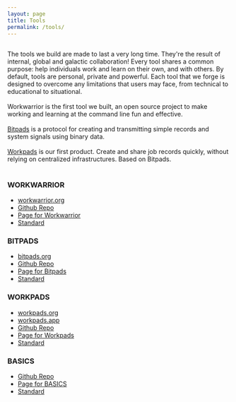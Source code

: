 ```yaml
---
layout: page
title: Tools
permalink: /tools/
---
```


<div class="home-columns">
  <div class="column-left">
<div class="home">
<h2></h2>
 The tools we build are made to last a very long time. They're the result of internal, global and galactic collaboration! Every tool shares a common purpose: help individuals work and learn on their own, and with others. By default, tools are personal, private and powerful. Each tool that we forge is designed to overcome any limitations that users may face, from technical to educational to situational.
 <br><br>
Workwarrior is the first tool we built, an open source project to make working and learning at the command line fun and effective.
 <br><br>
<a href="/bitpads">Bitpads</a> is a protocol for creating and transmitting simple records and system signals using binary data.
 <br><br>
<a href="/workpads">Workpads</a> is our first product. Create and share job records quickly, without relying on centralized infrastructures. Based on Bitpads.
<br><br>
</div>
</div>


 <div class="column-right">
 <h3>WORKWARRIOR</h3>
<ul>
    <li>
      <a href="https://workpads.org">workwarrior.org</a></li>
    <li>
          <a href="https://github.com/babbworks/workwarrior">Github Repo</a></li>
    <li>
      <a href="https://www.babb.tel/workwarrior">Page for Workwarrior</a></li>
    <li>
      <a href="https://workwarrior.babb.tel">Standard</a></li>
</ul>
<h3>BITPADS</h3>
<ul>
    <li>
      <a href="https://bitpads.org">bitpads.org</a></li>
    <li>
          <a href="https://github.com/babbworks/bitpads">Github Repo</a></li>
    <li>
      <a href="https://www.babb.tel/bitpads">Page for Bitpads</a></li>
    <li>
      <a href="https://bitpads.babb.tel">Standard</a></li>
</ul>
<h3>WORKPADS</h3>
<ul>
    <li>
      <a href="https://workpads.org">workpads.org</a></li>
    <li>
      <a href="https://workpads.org">workpads.app</a></li>
    <li>
          <a href="https://github.com/babbworks/workpads.app">Github Repo</a></li>
    <li>
      <a href="https://www.babb.tel/workpads">Page for Workpads</a></li>
      <li>
      <a href="https://workpads.babb.tel">Standard</a></li>
</ul>
<h3>BASICS</h3>
<ul>
    <li>
      <a href="https://github.com/babbworks/basics">Github Repo</a></li>
    <li>
      <a href="https://www.babb.tel/basics">Page for BASICS</a></li>
    <li>
      <a href="https://basics.babb.tel">Standard</a></li>
</ul>
  </div>
</div>